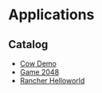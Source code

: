 # Applications

## Catalog

* [Cow Demo](cow-demo/README.md)
* [Game 2048](game-2048/README.md)
* [Rancher Helloworld](rancher-helloworld/README.md)
